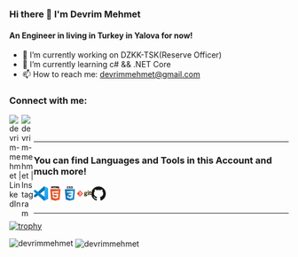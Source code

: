 ### Hi there 👋 I'm Devrim Mehmet
#### An Engineer in living in Turkey in Yalova for now!

- 🔭 I’m currently working on DZKK-TSK(Reserve Officer)
- 🌱 I’m currently learning c# && .NET Core
- 📫 How to reach me: devrimmehmet@gmail.com

### Connect with me:

[<img align="left" alt="devrim-mehmet | LinkedIn" width="22px" src="https://cdn.jsdelivr.net/npm/simple-icons@v3/icons/linkedin.svg" />](https://www.linkedin.com/in/devrim-mehmet-pattabanoglu/)
[<img align="left" alt="devrim-mehmet | Instagram" width="22px" src="https://cdn.jsdelivr.net/npm/simple-icons@v3/icons/instagram.svg" />](https://www.instagram.com/devrimmehmetp/)
<br />
<br />

---
### You can find Languages and Tools in this Account and much more!

<img align="left" alt="Visual Studio Code" width="26px" src="https://raw.githubusercontent.com/github/explore/80688e429a7d4ef2fca1e82350fe8e3517d3494d/topics/visual-studio-code/visual-studio-code.png" />
<img align="left" alt="HTML5" width="26px" src="https://raw.githubusercontent.com/github/explore/80688e429a7d4ef2fca1e82350fe8e3517d3494d/topics/html/html.png" />
<img align="left" alt="CSS3" width="26px" src="https://raw.githubusercontent.com/github/explore/80688e429a7d4ef2fca1e82350fe8e3517d3494d/topics/css/css.png" />
<img align="left" alt="Git" width="26px" src="https://raw.githubusercontent.com/github/explore/80688e429a7d4ef2fca1e82350fe8e3517d3494d/topics/git/git.png" />
<img align="left" alt="GitHub" width="26px" src="https://raw.githubusercontent.com/github/explore/78df643247d429f6cc873026c0622819ad797942/topics/github/github.png" />
<br />
<br />

---

[![trophy](https://github-profile-trophy.vercel.app/?username=devrimmehmet&theme=onedark)](https://github.com/ryo-ma/github-profile-trophy)

<p><img align="left" src="https://github-readme-stats.vercel.app/api/top-langs?username=devrimmehmet&show_icons=true&locale=en&layout=compact" alt="devrimmehmet" /></p>
<p>&nbsp;<img align="center" src="https://github-readme-stats.vercel.app/api?username=devrimmehmet&show_icons=true&locale=en" alt="devrimmehmet" width="50%" /></p><br />
<br />
